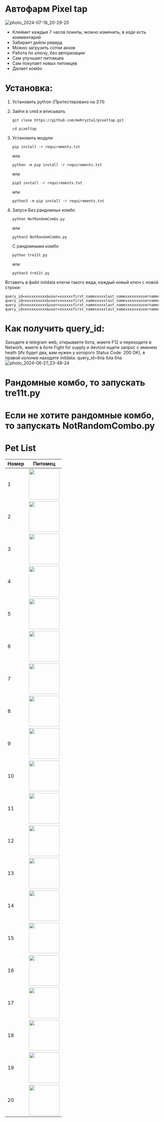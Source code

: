 # Автофарм Pixel tap
![photo_2024-07-18_20-29-20](https://github.com/user-attachments/assets/698bf80f-741f-4396-94e9-c8bf14fd6781)

-  Клеймит каждые 7 часов поинты, можно изменить, в коде есть комментарий
-  Забирает дейли ревард
-  Можно загрузить сотни акков
-  Работа по ключу, без авторизации
-  Сам улучшает питомцев
-  Сам покупает новых питомцев
-  Делает комбо



# Установка:
1. Установить python (Протестировано на 3.11)

2. Зайти в cmd и вписывать
   ```
   git clone https://github.com/meKryztal/pixeltap.git
   ```
   ```
   cd pixeltap
   ```
3. Установить модули
   
   ```
   pip install -r requirements.txt
   ```

   или

   ```
   python -m pip install -r requirements.txt
   ```
   
   или
   
   ```
   pip3 install -r requirements.txt
   ```

   или

   ```
   python3 -m pip install -r requirements.txt
   ```

4. Запуск
   Без рандомных комбо
   ```
   python NotRandomCombo.py
   ```

   или

   ```
   python3 NotRandomCombo.py
   ```
   С рандомными комбо
   
   ```
   python tre11t.py
   ```

   или

   ```
   python3 tre11t.py
   ```

   
Вставить в файл initdata ключи такого вида, каждый новый ключ с новой строки:
   ```
   query_id=xxxxxxxxxx&user=xxxxxxfirst_namexxxxxlast_namexxxxxxxusernamexxxxxxxlanguage_codexxxxxxxallows_write_to_pmxxxxxxx&auth_date=xxxxxx&hash=xxxxxxx
   query_id=xxxxxxxxxx&user=xxxxxxfirst_namexxxxxlast_namexxxxxxxusernamexxxxxxxlanguage_codexxxxxxxallows_write_to_pmxxxxxxx&auth_date=xxxxxx&hash=xxxxxxx
   query_id=xxxxxxxxxx&user=xxxxxxfirst_namexxxxxlast_namexxxxxxxusernamexxxxxxxlanguage_codexxxxxxxallows_write_to_pmxxxxxxx&auth_date=xxxxxx&hash=xxxxxxx
   query_id=xxxxxxxxxx&user=xxxxxxfirst_namexxxxxlast_namexxxxxxxusernamexxxxxxxlanguage_codexxxxxxxallows_write_to_pmxxxxxxx&auth_date=xxxxxx&hash=xxxxxxx
   ```

# Как получить query_id:
Заходите в telegram web, открываете бота, жмете F12 и переходите в Network, жмете в боте Fight for supply и devtool ищете запрос с именем heath (Их будет два, вам нужен у которого Status Code: 200 OK), в правой колонке находите initdata: query_id=бла бла бла
![photo_2024-06-27_23-48-24](https://github.com/meKryztal/pixeltap/assets/47853767/9abd5c91-2acd-4991-b458-0b11c43f37fc)

# Рандомные комбо, то запускать tre11t.py
# Если не хотите рандомные комбо, то запускать NotRandomCombo.py

# Pet List
| Номер                               | Питомец                                                    |
| ---------------------------------- | ------------------------------------------------------------- |
| 1 | <img src="https://storage.googleapis.com/pixelverse-dev.appspot.com/1717749670570_1.png" width="100" height="100"> |
| 2 | <img src="https://storage.googleapis.com/pixelverse-dev.appspot.com/1717753602725_black_puma.png" width="100" height="100"> |
| 3 | <img src="https://storage.googleapis.com/pixelverse-dev.appspot.com/1717750211798_19.png" width="100" height="100"> |
| 4 | <img src="https://storage.googleapis.com/pixelverse-dev.appspot.com/1717750211795_16.png" width="100" height="100"> |
| 5 | <img src="https://storage.googleapis.com/pixelverse-dev.appspot.com/1717750072415_13.png" width="100" height="100"> |
| 6 | <img src="https://storage.googleapis.com/pixelverse-dev.appspot.com/1717750072416_15.png" width="100" height="100"> |
| 7 | <img src="https://storage.googleapis.com/pixelverse-dev.appspot.com/1717749670581_5.png" width="100" height="100"> |
| 8 | <img src="https://storage.googleapis.com/pixelverse-dev.appspot.com/1717749762365_8.png" width="100" height="100"> |
| 9 | <img src="https://storage.googleapis.com/pixelverse-dev.appspot.com/1717749670580_4.png" width="100" height="100"> |
| 10 | <img src="https://storage.googleapis.com/pixelverse-dev.appspot.com/1717750072415_14.png" width="100" height="100"> |
| 11 | <img src="https://storage.googleapis.com/pixelverse-dev.appspot.com/1717750072412_11.png" width="100" height="100"> |
| 12 | <img src="https://storage.googleapis.com/pixelverse-dev.appspot.com/1717750072414_12.png" width="100" height="100"> |
| 13 | <img src="https://storage.googleapis.com/pixelverse-dev.appspot.com/1717750211797_18.png" width="100" height="100"> |
| 14 | <img src="https://storage.googleapis.com/pixelverse-dev.appspot.com/1717749762363_6.png" width="100" height="100"> |
| 15 | <img src="https://storage.googleapis.com/pixelverse-dev.appspot.com/1717749762367_10.png" width="100" height="100"> |
| 16 | <img src="https://storage.googleapis.com/pixelverse-dev.appspot.com/1717750211796_17.png" width="100" height="100"> |
| 17 | <img src="https://storage.googleapis.com/pixelverse-dev.appspot.com/1717749670578_2.png" width="100" height="100"> |
| 18 | <img src="https://storage.googleapis.com/pixelverse-dev.appspot.com/1717749670579_3.png" width="100" height="100"> |
| 19 | <img src="https://storage.googleapis.com/pixelverse-dev.appspot.com/1717749762364_7.png" width="100" height="100"> |
| 20 | <img src="https://storage.googleapis.com/pixelverse-dev.appspot.com/1717749762366_9.png" width="100" height="100"> |
